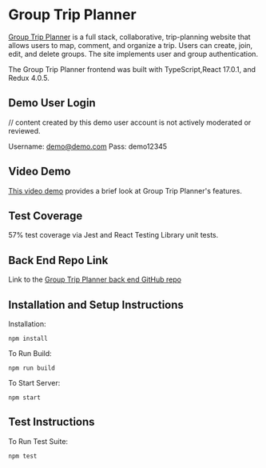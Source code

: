 # Group Trip Planner

[Group Trip Planner](https://prototypetripplanner.web.app) is a full stack, collaborative, trip-planning website that allows users to map, comment, and organize a trip. Users can create, join, edit, and delete groups. The site implements user and group authentication.

The Group Trip Planner frontend was built with TypeScript,React 17.0.1, and Redux 4.0.5.

## Demo User Login

// content created by this demo user account is not actively moderated or reviewed.

Username: demo@demo.com
Pass: demo12345

## Video Demo

[This video demo](https://www.youtube.com/watch?v=XMnCGUklqWE) provides a brief look at Group Trip Planner's features.

## Test Coverage

57% test coverage via Jest and React Testing Library unit tests.

## Back End Repo Link

Link to the [Group Trip Planner back end GitHub repo](https://github.com/matt-hendrick/group-trip-planner-backend)

## Installation and Setup Instructions

Installation:

`npm install`

To Run Build:

`npm run build`

To Start Server:

`npm start`

## Test Instructions

To Run Test Suite:

`npm test`
